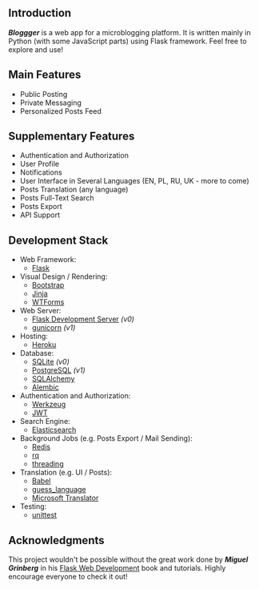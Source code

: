 ﻿## Introduction
***Bloggger*** is a web app for a microblogging platform. It is written mainly in Python (with some JavaScript parts) using Flask framework. Feel free to explore and use!

## Main Features
* Public Posting
* Private Messaging
* Personalized Posts Feed

## Supplementary Features
* Authentication and Authorization
* User Profile
* Notifications
* User Interface in Several Languages (EN, PL, RU, UK - more to come)
* Posts Translation (any language)
* Posts Full-Text Search
* Posts Export
* API Support

## Development Stack
* Web Framework:
	* [Flask][1]
* Visual Design / Rendering:
	* [Bootstrap][2]
	* [Jinja][3]
	* [WTForms][4]
* Web Server:
	* [Flask Development Server][21] *(v0)*
	* [gunicorn][22] *(v1)*
* Hosting:
	* [Heroku][20]
* Database:
	* [SQLite][16] *(v0)*
	* [PostgreSQL][23] *(v1)*
	* [SQLAlchemy][17]
	* [Alembic][18]
* Authentication and Authorization:
	* [Werkzeug][6]
	* [JWT][7]
* Search Engine:
	* [Elasticsearch][8]
* Background Jobs (e.g. Posts Export / Mail Sending):
	* [Redis][13]
	* [rq][14]
	* [threading][15]
* Translation (e.g. UI / Posts):
	* [Babel][10]
	* [guess_language][11]
	* [Microsoft Translator][12]
* Testing:
	* [unittest][9]
	
## Acknowledgments
This project wouldn't be possible without the great work done by ***Miguel Grinberg*** in his [Flask Web Development][19] book and tutorials. Highly encourage everyone to check it out!

[1]: https://flask.palletsprojects.com/en/1.1.x/
[2]: https://getbootstrap.com/
[3]: https://jinja.palletsprojects.com/en/2.11.x/
[4]: https://wtforms.readthedocs.io/en/2.3.x/
[6]: https://werkzeug.palletsprojects.com/en/1.0.x/utils/
[7]: https://jwt.io/
[8]: https://www.elastic.co/guide/en/elasticsearch/reference/7.10/elasticsearch-intro.html
[9]: https://docs.python.org/3/library/unittest.html#module-unittest
[10]: http://babel.pocoo.org/en/latest/
[11]: https://pypi.org/project/guess-language/
[12]: https://docs.microsoft.com/en-us/azure/cognitive-services/translator/translator-info-overview
[13]: https://redis.io/
[14]: https://python-rq.org/
[15]: https://docs.python.org/3/library/threading.html
[16]: https://www.sqlite.org/index.html
[17]: https://www.sqlalchemy.org/
[18]: https://alembic.sqlalchemy.org/en/latest/tutorial.html
[19]: https://www.oreilly.com/library/view/flask-web-development/9781491991725/
[20]: https://heroku.com/
[21]: https://flask.palletsprojects.com/en/1.1.x/server/
[22]: https://gunicorn.org/
[23]: https://www.postgresql.org/